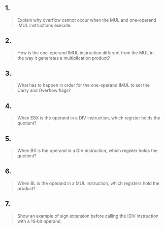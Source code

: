 ## 1.
> Explain why overflow cannot occur when the MUL and one-operand IMUL instructions execute.

## 2.
> How is the one-operand IMUL instruction different from the MUL in the way it generates a multiplication product?

## 3.
> What has to happen in order for the one-operand IMUL to set the Carry and Overflow flags?

## 4.
> When EBX is the operand in a DIV instruction, which register holds the quotient?

## 5. 
> When BX is the operand in a DIV instruction, which register holds the quotient?

## 6.
> When BL is the operand in a MUL instruction, which registers hold the product?

## 7.
> Show an example of sign extension before calling the IDIV instruction with a 16-bit operand.
